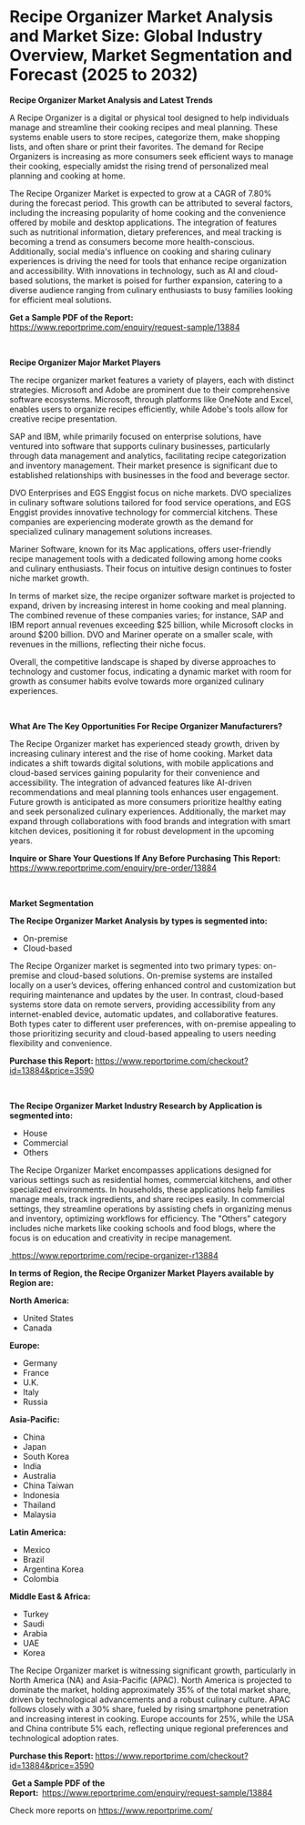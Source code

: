 <p><h1>Recipe Organizer Market Analysis and Market Size: Global Industry Overview, Market Segmentation and Forecast (2025 to 2032)</h1></p><p><strong>Recipe Organizer Market Analysis and Latest Trends</strong></p>
<p><p>A Recipe Organizer is a digital or physical tool designed to help individuals manage and streamline their cooking recipes and meal planning. These systems enable users to store recipes, categorize them, make shopping lists, and often share or print their favorites. The demand for Recipe Organizers is increasing as more consumers seek efficient ways to manage their cooking, especially amidst the rising trend of personalized meal planning and cooking at home.</p><p>The Recipe Organizer Market is expected to grow at a CAGR of 7.80% during the forecast period. This growth can be attributed to several factors, including the increasing popularity of home cooking and the convenience offered by mobile and desktop applications. The integration of features such as nutritional information, dietary preferences, and meal tracking is becoming a trend as consumers become more health-conscious. Additionally, social media's influence on cooking and sharing culinary experiences is driving the need for tools that enhance recipe organization and accessibility. With innovations in technology, such as AI and cloud-based solutions, the market is poised for further expansion, catering to a diverse audience ranging from culinary enthusiasts to busy families looking for efficient meal solutions.</p></p>
<p><strong>Get a Sample PDF of the Report:&nbsp;</strong> <a href="https://www.reportprime.com/enquiry/request-sample/13884?utm_campaign=3497&utm_medium=2&utm_source=Github&utm_content=ia&utm_term=20032025&utm_id=recipe-organizer">https://www.reportprime.com/enquiry/request-sample/13884</a></p>
<p>&nbsp;</p>
<p><strong>Recipe Organizer Major Market Players</strong></p>
<p><p>The recipe organizer market features a variety of players, each with distinct strategies. Microsoft and Adobe are prominent due to their comprehensive software ecosystems. Microsoft, through platforms like OneNote and Excel, enables users to organize recipes efficiently, while Adobe's tools allow for creative recipe presentation.</p><p>SAP and IBM, while primarily focused on enterprise solutions, have ventured into software that supports culinary businesses, particularly through data management and analytics, facilitating recipe categorization and inventory management. Their market presence is significant due to established relationships with businesses in the food and beverage sector.</p><p>DVO Enterprises and EGS Enggist focus on niche markets. DVO specializes in culinary software solutions tailored for food service operations, and EGS Enggist provides innovative technology for commercial kitchens. These companies are experiencing moderate growth as the demand for specialized culinary management solutions increases.</p><p>Mariner Software, known for its Mac applications, offers user-friendly recipe management tools with a dedicated following among home cooks and culinary enthusiasts. Their focus on intuitive design continues to foster niche market growth.</p><p>In terms of market size, the recipe organizer software market is projected to expand, driven by increasing interest in home cooking and meal planning. The combined revenue of these companies varies; for instance, SAP and IBM report annual revenues exceeding $25 billion, while Microsoft clocks in around $200 billion. DVO and Mariner operate on a smaller scale, with revenues in the millions, reflecting their niche focus.</p><p>Overall, the competitive landscape is shaped by diverse approaches to technology and customer focus, indicating a dynamic market with room for growth as consumer habits evolve towards more organized culinary experiences.</p></p>
<p>&nbsp;</p>
<p><strong>What Are The Key Opportunities For Recipe Organizer Manufacturers?</strong></p>
<p><p>The Recipe Organizer market has experienced steady growth, driven by increasing culinary interest and the rise of home cooking. Market data indicates a shift towards digital solutions, with mobile applications and cloud-based services gaining popularity for their convenience and accessibility. The integration of advanced features like AI-driven recommendations and meal planning tools enhances user engagement. Future growth is anticipated as more consumers prioritize healthy eating and seek personalized culinary experiences. Additionally, the market may expand through collaborations with food brands and integration with smart kitchen devices, positioning it for robust development in the upcoming years.</p></p>
<p><strong>Inquire or Share Your Questions If Any Before Purchasing This Report:</strong> <a href="https://www.reportprime.com/enquiry/pre-order/13884?utm_campaign=3497&utm_medium=2&utm_source=Github&utm_content=ia&utm_term=20032025&utm_id=recipe-organizer">https://www.reportprime.com/enquiry/pre-order/13884</a></p>
<p>&nbsp;</p>
<p><strong>Market Segmentation</strong></p>
<p><strong>The Recipe Organizer Market Analysis by types is segmented into:</strong></p>
<p><ul><li>On-premise</li><li>Cloud-based</li></ul></p>
<p><p>The Recipe Organizer market is segmented into two primary types: on-premise and cloud-based solutions. On-premise systems are installed locally on a user’s devices, offering enhanced control and customization but requiring maintenance and updates by the user. In contrast, cloud-based systems store data on remote servers, providing accessibility from any internet-enabled device, automatic updates, and collaborative features. Both types cater to different user preferences, with on-premise appealing to those prioritizing security and cloud-based appealing to users needing flexibility and convenience.</p></p>
<p><strong>Purchase this Report:&nbsp;</strong><a href="https://www.reportprime.com/checkout?id=13884&price=3590&utm_campaign=3497&utm_medium=2&utm_source=Github&utm_content=ia&utm_term=20032025&utm_id=recipe-organizer">https://www.reportprime.com/checkout?id=13884&price=3590</a></p>
<p>&nbsp;</p>
<p><strong>The Recipe Organizer Market Industry Research by Application is segmented into:</strong></p>
<p><ul><li>House</li><li>Commercial</li><li>Others</li></ul></p>
<p><p>The Recipe Organizer Market encompasses applications designed for various settings such as residential homes, commercial kitchens, and other specialized environments. In households, these applications help families manage meals, track ingredients, and share recipes easily. In commercial settings, they streamline operations by assisting chefs in organizing menus and inventory, optimizing workflows for efficiency. The "Others" category includes niche markets like cooking schools and food blogs, where the focus is on education and creativity in recipe management.</p></p>
<p><a href="https://www.reportprime.com/recipe-organizer-r13884?utm_campaign=3497&utm_medium=2&utm_source=Github&utm_content=ia&utm_term=20032025&utm_id=recipe-organizer">&nbsp;https://www.reportprime.com/recipe-organizer-r13884</a></p>
<p><strong>In terms of Region, the Recipe Organizer Market Players available by Region are:</strong></p>
<p>
    <p> <strong> North America: </strong>
        <ul>
            <li>United States</li>
            <li>Canada</li>
        </ul>
        </p> 
    <p> <strong> Europe: </strong>
        <ul>
            <li>Germany</li>
            <li>France</li>
            <li>U.K.</li>
            <li>Italy</li>
            <li>Russia</li>
        </ul>
        </p> 
    <p> <strong> Asia-Pacific: </strong>
        <ul>
            <li>China</li>
            <li>Japan</li>
            <li>South Korea</li>
            <li>India</li>
            <li>Australia</li>
            <li>China Taiwan</li>
            <li>Indonesia</li>
            <li>Thailand</li>
            <li>Malaysia</li>
        </ul>
        </p> 
    <p> <strong> Latin America: </strong>
        <ul>
            <li>Mexico</li>
            <li>Brazil</li>
            <li>Argentina Korea</li>
            <li>Colombia</li>
        </ul>
        </p> 
    <p> <strong> Middle East & Africa: </strong>
        <ul>
            <li>Turkey</li>
            <li>Saudi</li>
            <li>Arabia</li>
            <li>UAE</li>
            <li>Korea</li>
        </ul>
    </p>
    </p>
<p><p>The Recipe Organizer market is witnessing significant growth, particularly in North America (NA) and Asia-Pacific (APAC). North America is projected to dominate the market, holding approximately 35% of the total market share, driven by technological advancements and a robust culinary culture. APAC follows closely with a 30% share, fueled by rising smartphone penetration and increasing interest in cooking. Europe accounts for 25%, while the USA and China contribute 5% each, reflecting unique regional preferences and technological adoption rates.</p></p>
<p><strong>Purchase this Report: </strong><a href="https://www.reportprime.com/checkout?id=13884&price=3590&utm_campaign=3497&utm_medium=2&utm_source=Github&utm_content=ia&utm_term=20032025&utm_id=recipe-organizer">https://www.reportprime.com/checkout?id=13884&price=3590</a></p>
<p>&nbsp;<strong>Get a Sample PDF of the Report:&nbsp;&nbsp;</strong><a href="https://www.reportprime.com/enquiry/request-sample/13884?utm_campaign=3497&utm_medium=2&utm_source=Github&utm_content=ia&utm_term=20032025&utm_id=recipe-organizer">https://www.reportprime.com/enquiry/request-sample/13884</a></p>
<p><strong></strong></p>
<p>Check more reports on <a href="https://www.reportprime.com/?utm_campaign=3497&utm_medium=2&utm_source=Github&utm_content=ia&utm_term=20032025&utm_id=recipe-organizer">https://www.reportprime.com/</a></p>